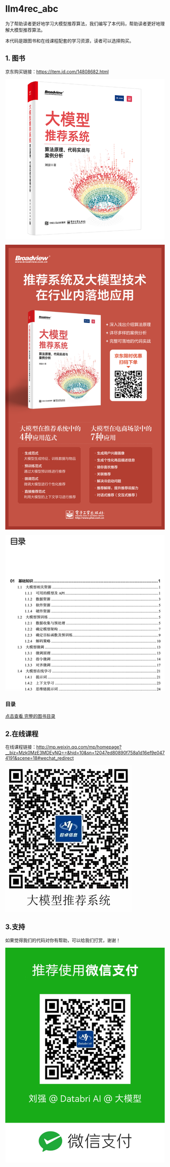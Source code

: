 # llm4rec_abc
为了帮助读者更好地学习大模型推荐算法，我们编写了本代码，帮助读者更好地理解大模型推荐算法。

本代码是跟图书和在线课程配套的学习资源，读者可以选择购买。


## 1. 图书

京东购买链接：https://item.jd.com/14808682.html

![图书](./book/立体图.png)

![图书](./book/海报图.png)


![目录](./book/目录第一页.png)

### 目录
[点击查看 完整的图书目录](./book/图书介绍&目录.pdf)



## 2.在线课程
在线课程链接：http://mp.weixin.qq.com/mp/homepage?__biz=Mzk0MzE3MDEyNQ==&hid=10&sn=12047ed80890f758a1d16ef9e0474191&scene=18#wechat_redirect

![课程二维码](./course/大模型推荐系统.jpg)


## 3.支持
如果觉得我们的代码对你有帮助，可以给我们打赏，谢谢！

![赞赏二维码](./img/赞赏二维码.jpg)
